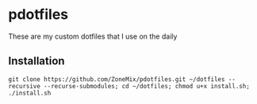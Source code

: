# pdotfiles
These are my custom dotfiles that I use on the daily


## Installation
```
git clone https://github.com/ZoneMix/pdotfiles.git ~/dotfiles --recursive --recurse-submodules; cd ~/dotfiles; chmod u+x install.sh; ./install.sh
```
